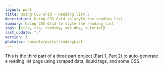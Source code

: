 ```yaml
---
layout: post
title: Using CSS Grid - Reading list 3
description: Using CSS Grid to style the reading list
summary: Using CSS Grid to style the reading list
tags: [site, css, reading, web dev, tutorial]
last_update: "-"
version: 1
photoloc: /assets/posts/readingList
---
```


This is the third part of a three part project ([Part 1](/posts/reading-list-1), [Part 2](/posts/reading-list-2)) to auto-generate a reading list page using scraped data, liquid tags, and some CSS. 
